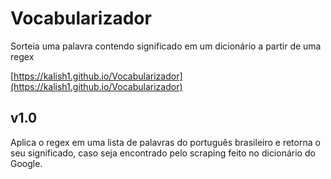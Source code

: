 # Vocabularizador
Sorteia uma palavra contendo significado em um dicionário a partir de uma regex

[https://kalish1.github.io/Vocabularizador](https://kalish1.github.io/Vocabularizador)

## v1.0
Aplica o regex em uma lista de palavras do português brasileiro e retorna o seu significado, caso seja encontrado pelo scraping feito no dicionário do Google.
